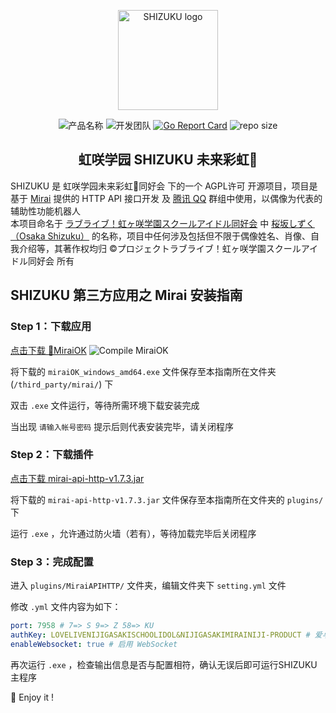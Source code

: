 <p align="center">
    <img width="160" src="https://s1.ax1x.com/2020/07/05/Up59PK.png" alt="SHIZUKU logo">
</p>
<p align="center">
    <img src="https://img.shields.io/badge/%E4%BA%A7%E5%93%81%E5%90%8D%E7%A7%B0-SHIZUKU%F0%9F%92%A7-brightgreen?style=flat-square" alt="产品名称">
    <img src="https://img.shields.io/badge/%E5%BC%80%E5%8F%91%E5%9B%A2%E9%98%9F-%E8%99%B9%E5%92%B2%E5%AD%A6%E5%9B%AD%E6%9C%AA%E6%9D%A5%E5%BD%A9%E8%99%B9%F0%9F%8C%88%E5%90%8C%E5%A5%BD%E4%BC%9A-brightgreen?style=flat-square" alt="开发团队">
    <a href="https://goreportcard.com/report/github.com/qianjunakasumi/project-shizuku"><img src="https://goreportcard.com/badge/github.com/qianjunakasumi/project-shizuku?style=flat-square" alt="Go Report Card"></a>
    <img src="https://img.shields.io/github/repo-size/qianjunakasumi/project-shizuku?style=flat-square" alt="repo size">
</p>

<h2 align="center">虹咲学园 SHIZUKU 未来彩虹🌈</h2>

SHIZUKU 是 虹咲学园未来彩虹🌈同好会 下的一个 AGPL许可 开源项目，项目是基于 [Mirai](https://github.com/mamoe/mirai) 提供的 HTTP API 接口开发 及 [腾讯 QQ](https://im.qq.com/) 群组中使用，以偶像为代表的辅助性功能机器人  
本项目命名于 [ラブライブ！虹ヶ咲学園スクールアイドル同好会](http://lovelive-anime.jp/nijigasaki/) 中 [桜坂しずく（Osaka Shizuku）](https://lovelive-as.bushimo.jp/member/shizuku/) 的名称，项目中任何涉及包括但不限于偶像姓名、肖像、自我介绍等，其著作权均归 ©プロジェクトラブライブ！虹ヶ咲学園スクールアイドル同好会 所有

## SHIZUKU 第三方应用之 Mirai 安装指南

### Step 1：下载应用

[点击下载 🎃MiraiOK](http://t.imlxy.net:64724/mirai/MiraiOK/miraiOK_windows_amd64.exe)
![Compile MiraiOK](https://github.com/LXY1226/miraiOK/workflows/Compile%20MiraiOK/badge.svg)

将下载的 `miraiOK_windows_amd64.exe` 文件保存至本指南所在文件夹 (`/third_party/mirai/`) 下

双击 `.exe` 文件运行，等待所需环境下载安装完成

当出现 `请输入帐号密码` 提示后则代表安装完毕，请关闭程序

### Step 2：下载插件

[点击下载 mirai-api-http-v1.7.3.jar](https://github.com/project-mirai/mirai-api-http/releases/download/v1.7.2/mirai-api-http-v1.7.2.jar)

将下载的 `mirai-api-http-v1.7.3.jar` 文件保存至本指南所在文件夹的 `plugins/` 下

运行 `.exe` ，允许通过防火墙（若有），等待加载完毕后关闭程序

### Step 3：完成配置

进入 `plugins/MiraiAPIHTTP/` 文件夹，编辑文件夹下 `setting.yml` 文件

修改 `.yml` 文件内容为如下：

```yaml
port: 7958 # 7=> S 9=> Z 58=> KU
authKey: LOVELIVENIJIGASAKISCHOOLIDOL&NIJIGASAKIMIRAINIJI-PRODUCT # 爱与演唱会虹咲学园学园偶像&虹咲学园未来彩虹🌈-制品
enableWebsocket: true # 启用 WebSocket
```

再次运行 `.exe` ，检查输出信息是否与配置相符，确认无误后即可运行SHIZUKU主程序

🎉 Enjoy it !